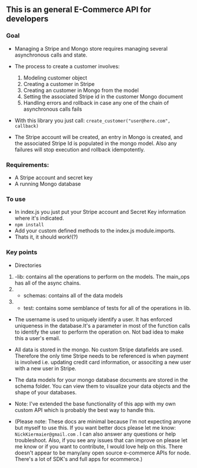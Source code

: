 ## This is an general E-Commerce API for developers

### Goal
* Managing a Stripe and Mongo store requires managing several asynchronous calls and state.
* The process to create a customer involves:
  1. Modeling customer object
  2. Creating a customer in Stripe
  3. Creating an customer in Mongo from the model
  4. Setting the associated Stripe id in the customer Mongo document
  5. Handling errors and rollback in case any one of the chain of asynchronous calls fails

* With this library you just call: ` create_customer("user@here.com", callback) `
* The Stripe account will be created, an entry in Mongo is created, and the associated Stripe Id is populated in the  mongo model. Also any failures will stop execution and rollback idempotently.

### Requirements:
* A Stripe account and secret key
* A running Mongo database

### To use
* In index.js you just put your Stripe account and Secret Key information where it's indicated.
* `npm install`
* Add your custom defined methods to the index.js module.imports.
* Thats it, it should work!(?)

### Key points
* Directories
1. -lib: contains all the operations to perform on the models. The main_ops has all of the async chains.
2. - schemas: contains all of the data models
3. - test:  contains some semblance of tests for all of the operations in lib.


* The username is used to uniquely identify a user. It has enforced uniqueness in the database.It's a parameter in most of the function calls to identify the user to perform the operation on. Not bad idea to make this a user's email.

* All data is stored in the mongo. No custom Stripe datafields are used. Therefore the only time Stripe needs to be referenced is when payment is involved i.e. updating credit card information, or associting a new user with a new user in Stripe.

* The data models for your mongo database documents are stored in the schema folder.  You can view them to visualize your data objects and the shape of your databases.

* Note: I've extended the base functionality of this app with my own custom API which is probably the best way to handle this.

* (Please note: These docs are minimal because I'm not expecting anyone but myself to use this.
If you want better docs please let me know: `NickKiermaier@gmail.com` .  I can also answer any questions or help troubleshoot. Also, if you see any issues that can improve on please let me know or if you want to contribute, I would love help on this.  There doesn't appear to be many/any open source e-commerce APIs for node. There's a lot of SDK's and full apps for ecommerce.)




